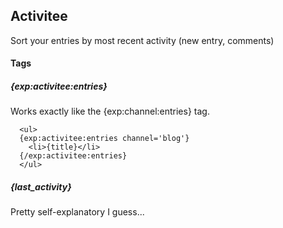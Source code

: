 ## Activitee

Sort your entries by most recent activity (new entry, comments)

#### Tags
##### {exp:activitee:entries}
Works exactly like the {exp:channel:entries} tag.

      <ul>
      {exp:activitee:entries channel='blog'}
        <li>{title}</li>
      {/exp:activitee:entries}
      </ul>

##### {last_activity}
Pretty self-explanatory I guess...